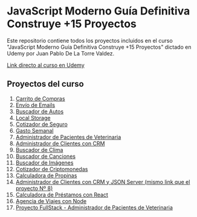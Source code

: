 # **JavaScript Moderno Guía Definitiva Construye +15 Proyectos**

Este repositorio contiene todos los proyectos incluidos en el curso "JavaScript Moderno Guía Definitiva Construye +15 Proyectos" dictado en Udemy por Juan Pablo De La Torre Valdez.

<a href="https://www.udemy.com/course/javascript-moderno-guia-definitiva-construye-10-proyectos/">Link directo al curso en Udemy</a>

## **Proyectos del curso**
<ol>
    <li><a href="https://ddg-carrito.netlify.app/">Carrito de Compras</a></li>
    <li><a href="https://ddg-email.netlify.app/">Envío de Emails</a></li>
    <li><a href="https://ddg-buscador-autos.netlify.app/">Buscador de Autos</a></li>
    <li><a href="https://ddg-local-storage.netlify.app/">Local Storage</a></li>
    <li><a href="https://ddg-cotizador-seguro.netlify.app/">Cotizador de Seguro</a></li>
    <li><a href="https://ddg-gasto-semanal.netlify.app/">Gasto Semanal</a></li>
    <li><a href="https://ddg-administrar-citas.netlify.app/">Administrador de Pacientes de Veterinaria</a></li>
    <li><a href="https://ddg-indexed-db.netlify.app/">Administrador de Clientes con CRM</a></li>
    <li><a href="https://ddg-clima.netlify.app/">Buscador de Clima</a></li>
    <li><a href="https://ddg-buscador-canciones.netlify.app/">Buscador de Canciones</a></li>
    <li><a href="https://ddg-buscador-imagenes.netlify.app/">Buscador de Imágenes</a></li>
    <li><a href="https://ddg-cotizador-criptomonedas.netlify.app/">Cotizador de Criptomonedas</a></li>
    <li><a href="https://ddg-calculadora-propinas.netlify.app/">Calculadora de Propinas</a></li>
    <li><a href="https://ddg-indexed-db.netlify.app/">Administrador de Clientes con CRM y JSON Server (mismo link que el proyecto Nº 8)</a></li>
    <li><a href="https://ddg-calculadora-prestamos.netlify.app/">Calculadora de Préstamos con React</a></li>
    <li><a href="https://ddg-agencia-viajes.herokuapp.com/">Agencia de Viajes con Node</a></li>
    <li><a href="https://ddg-apv-frontend.netlify.app/">Proyecto FullStack - Administrador de Pacientes de Veterinaria</a></li>
</ol>